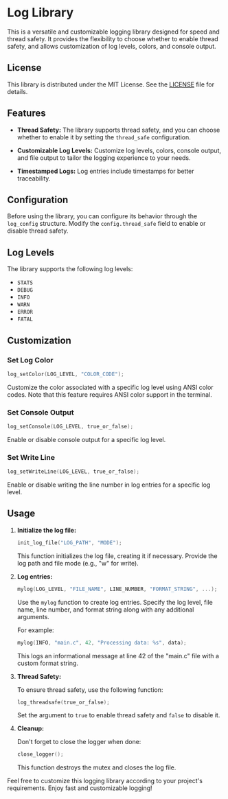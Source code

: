 # Log Library

This is a versatile and customizable logging library designed for speed and thread safety. It provides the flexibility to choose whether to enable thread safety, and allows customization of log levels, colors, and console output.

## License

This library is distributed under the MIT License. See the [LICENSE](LICENSE) file for details.

## Features

- **Thread Safety:** The library supports thread safety, and you can choose whether to enable it by setting the `thread_safe` configuration.
  
- **Customizable Log Levels:** Customize log levels, colors, console output, and file output to tailor the logging experience to your needs.

- **Timestamped Logs:** Log entries include timestamps for better traceability.

## Configuration

Before using the library, you can configure its behavior through the `log_config` structure. Modify the `config.thread_safe` field to enable or disable thread safety.

## Log Levels

The library supports the following log levels:

- `STATS`
- `DEBUG`
- `INFO`
- `WARN`
- `ERROR`
- `FATAL`

## Customization

### Set Log Color

```c
log_setColor(LOG_LEVEL, "COLOR_CODE");
```

Customize the color associated with a specific log level using ANSI color codes. Note that this feature requires ANSI color support in the terminal.

### Set Console Output
```c
log_setConsole(LOG_LEVEL, true_or_false);
```
Enable or disable console output for a specific log level.

### Set Write Line
```c
log_setWriteLine(LOG_LEVEL, true_or_false);
```
Enable or disable writing the line number in log entries for a specific log level.

## Usage

1. **Initialize the log file:**

    ```c
    init_log_file("LOG_PATH", "MODE");
    ```

    This function initializes the log file, creating it if necessary. Provide the log path and file mode (e.g., "w" for write).

2. **Log entries:**

    ```c
    mylog(LOG_LEVEL, "FILE_NAME", LINE_NUMBER, "FORMAT_STRING", ...);
    ```

    Use the `mylog` function to create log entries. Specify the log level, file name, line number, and format string along with any additional arguments.

    For example:

    ```c
    mylog(INFO, "main.c", 42, "Processing data: %s", data);
    ```

    This logs an informational message at line 42 of the "main.c" file with a custom format string.

3. **Thread Safety:**

    To ensure thread safety, use the following function:

    ```c
    log_threadsafe(true_or_false);
    ```

    Set the argument to `true` to enable thread safety and `false` to disable it.

4. **Cleanup:**

    Don't forget to close the logger when done:

    ```c
    close_logger();
    ```

    This function destroys the mutex and closes the log file.

Feel free to customize this logging library according to your project's requirements. Enjoy fast and customizable logging!
